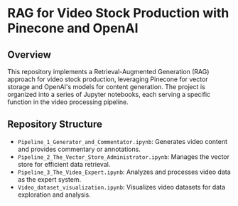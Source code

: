 # RAG for Video Stock Production with Pinecone and OpenAI

## Overview

This repository implements a Retrieval-Augmented Generation (RAG) approach for video stock production, leveraging Pinecone for vector storage and OpenAI's models for content generation. The project is organized into a series of Jupyter notebooks, each serving a specific function in the video processing pipeline.

## Repository Structure

- `Pipeline_1_Generator_and_Commentator.ipynb`: Generates video content and provides commentary or annotations.
- `Pipeline_2_The_Vector_Store_Administrator.ipynb`: Manages the vector store for efficient data retrieval.
- `Pipeline_3_The_Video_Expert.ipynb`: Analyzes and processes video data as the expert system.
- `Video_dataset_visualization.ipynb`: Visualizes video datasets for data exploration and analysis.
